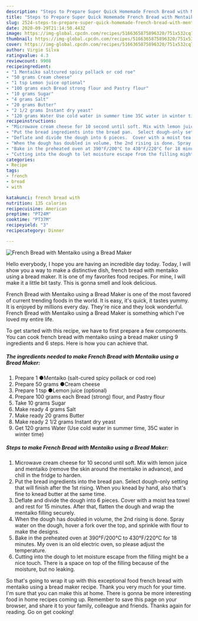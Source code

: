 ```yaml
---
description: "Steps to Prepare Super Quick Homemade French Bread with Mentaiko using a Bread Maker"
title: "Steps to Prepare Super Quick Homemade French Bread with Mentaiko using a Bread Maker"
slug: 2524-steps-to-prepare-super-quick-homemade-french-bread-with-mentaiko-using-a-bread-maker
date: 2020-09-29T21:14:50.443Z
image: https://img-global.cpcdn.com/recipes/5166365875896320/751x532cq70/french-bread-with-mentaiko-using-a-bread-maker-recipe-main-photo.jpg
thumbnail: https://img-global.cpcdn.com/recipes/5166365875896320/751x532cq70/french-bread-with-mentaiko-using-a-bread-maker-recipe-main-photo.jpg
cover: https://img-global.cpcdn.com/recipes/5166365875896320/751x532cq70/french-bread-with-mentaiko-using-a-bread-maker-recipe-main-photo.jpg
author: Virgie Silva
ratingvalue: 4.3
reviewcount: 9908
recipeingredient:
- "1 Mentaiko saltcured spicy pollack or cod roe"
- "50 grams Cream cheese"
- "1 tsp Lemon juice optional"
- "100 grams each Bread strong flour and Pastry flour"
- "10 grams Sugar"
- "4 grams Salt"
- "20 grams Butter"
- "2 1/2 grams Instant dry yeast"
- "120 grams Water Use cold water in summer time 35C water in winter time"
recipeinstructions:
- "Microwave cream cheese for 10 second until soft. Mix with lemon juice and mentaiko (remove the skin around the mentaiko in advance), and chill in the fridge to harden."
- "Put the bread ingredients into the bread pan.  Select dough-only setting that will finish after the 1st rising.  When you knead by hand, also that&#39;s fine to knead butter at the same time."
- "Deflate and divide the dough into 6 pieces.  Cover with a moist tea towel and rest for 15 minutes.  After that, flatten the dough and wrap the mentaiko filling securely."
- "When the dough has doubled in volume, the 2nd rising is done. Spray water on the dough, hover a fork over the top, and sprinkle with flour to make the designs."
- "Bake in the preheated oven at 390°F/200°C to 430°F/220°C for 18 minutes. My oven is an old electric oven, so please adjust the temperature."
- "Cutting into the dough to let moisture escape from the filling might be a nice touch. There is a space on top of the filling because of the moisture, but no leaking."
categories:
- Recipe
tags:
- french
- bread
- with

katakunci: french bread with 
nutrition: 135 calories
recipecuisine: American
preptime: "PT24M"
cooktime: "PT37M"
recipeyield: "3"
recipecategory: Dinner

---
```



![French Bread with Mentaiko using a Bread Maker](https://img-global.cpcdn.com/recipes/5166365875896320/751x532cq70/french-bread-with-mentaiko-using-a-bread-maker-recipe-main-photo.jpg)

Hello everybody, I hope you are having an incredible day today. Today, I will show you a way to make a distinctive dish, french bread with mentaiko using a bread maker. It is one of my favorites food recipes. For mine, I will make it a little bit tasty. This is gonna smell and look delicious.



French Bread with Mentaiko using a Bread Maker is one of the most favored of current trending foods in the world. It is easy, it's quick, it tastes yummy. It is enjoyed by millions every day. They're nice and they look wonderful. French Bread with Mentaiko using a Bread Maker is something which I've loved my entire life.


To get started with this recipe, we have to first prepare a few components. You can cook french bread with mentaiko using a bread maker using 9 ingredients and 6 steps. Here is how you can achieve that.

<!--inarticleads1-->

##### The ingredients needed to make French Bread with Mentaiko using a Bread Maker:

1. Prepare 1 ●Mentaiko (salt-cured spicy pollack or cod roe)
1. Prepare 50 grams ●Cream cheese
1. Prepare 1 tsp ●Lemon juice (optional)
1. Prepare 100 grams each Bread (strong) flour, and Pastry flour
1. Take 10 grams Sugar
1. Make ready 4 grams Salt
1. Make ready 20 grams Butter
1. Make ready 2 1/2 grams Instant dry yeast
1. Get 120 grams Water (Use cold water in summer time, 35C water in winter time)




<!--inarticleads2-->

##### Steps to make French Bread with Mentaiko using a Bread Maker:

1. Microwave cream cheese for 10 second until soft. Mix with lemon juice and mentaiko (remove the skin around the mentaiko in advance), and chill in the fridge to harden.
1. Put the bread ingredients into the bread pan.  Select dough-only setting that will finish after the 1st rising.  When you knead by hand, also that&#39;s fine to knead butter at the same time.
1. Deflate and divide the dough into 6 pieces.  Cover with a moist tea towel and rest for 15 minutes.  After that, flatten the dough and wrap the mentaiko filling securely.
1. When the dough has doubled in volume, the 2nd rising is done. Spray water on the dough, hover a fork over the top, and sprinkle with flour to make the designs.
1. Bake in the preheated oven at 390°F/200°C to 430°F/220°C for 18 minutes. My oven is an old electric oven, so please adjust the temperature.
1. Cutting into the dough to let moisture escape from the filling might be a nice touch. There is a space on top of the filling because of the moisture, but no leaking.




So that's going to wrap it up with this exceptional food french bread with mentaiko using a bread maker recipe. Thank you very much for your time. I'm sure that you can make this at home. There is gonna be more interesting food in home recipes coming up. Remember to save this page on your browser, and share it to your family, colleague and friends. Thanks again for reading. Go on get cooking!
